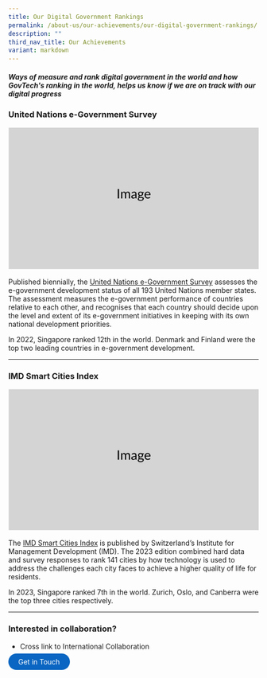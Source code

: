 ```yaml
---
title: Our Digital Government Rankings
permalink: /about-us/our-achievements/our-digital-government-rankings/
description: ""
third_nav_title: Our Achievements
variant: markdown
---
```

##### Ways of measure and rank digital government in the world and how GovTech's ranking in the world, helps us know if we are on track with our digital progress

### United Nations e-Government Survey
![](/images/Placeholders/Screenshot_2023_11_10_at_9_56_05_AM.png)

Published biennially, the [United Nations e-Government Survey](https://publicadministration.un.org/egovkb/en-us/Reports/UN-E-Government-Survey-2022) assesses the e-government development status of all 193 United Nations member states. The assessment measures the e-government performance of countries relative to each other, and recognises that each country should decide upon the level and extent of its e-government initiatives in keeping with its own national development priorities.

In 2022, Singapore ranked 12th in the world. Denmark and Finland were the top two leading countries in e-government development.


---

### IMD Smart Cities Index
![](/images/Placeholders/Screenshot_2023_11_10_at_9_56_05_AM.png)

The [IMD Smart Cities Index](https://www.imd.org/wp-content/uploads/2023/04/smartcityindex-2023-v7.pdf) is published by Switzerland’s Institute for Management Development (IMD). The 2023 edition combined hard data and survey responses to rank 141 cities by how technology is used to address the challenges each city faces to achieve a higher quality of life for residents.

In 2023, Singapore ranked 7th in the world. Zurich, Oslo, and Canberra were the top three cities respectively.


---


### Interested in collaboration?
* Cross link to International Collaboration

<a href="/international-collaboration" target="\_blank" style="background-color: #0A66C2; color: white; text-decoration: none; border-radius: 100px; padding-left: 20px; padding-right: 20px; padding-top:8px; padding-bottom:8px">Get in Touch</a>